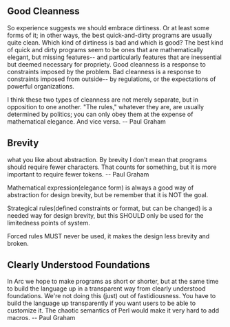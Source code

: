 
## Good Cleanness
So experience suggests we should embrace dirtiness. 
Or at least some forms of it; in other ways, the best quick-and-dirty programs are usually quite clean. 
Which kind of dirtiness is bad and which is good? The best kind of quick and dirty programs seem to be ones 
that are mathematically elegant, but missing features-- and particularly features that are inessential 
but deemed necessary for propriety. Good cleanness is a response to constraints imposed by the problem. 
Bad cleanness is a response to constraints imposed from outside-- by regulations, or the expectations of 
powerful organizations.

I think these two types of cleanness are not merely separate, but in opposition to one another. 
"The rules," whatever they are, are usually determined by politics; 
you can only obey them at the expense of mathematical elegance. And vice versa. -- Paul Graham

## Brevity 
what you like about abstraction.
By brevity I don't mean that programs should require fewer characters. 
That counts for something, but it is more important to require fewer tokens. -- Paul Graham

Mathematical expression(elegance form) is always a good way of abstraction for design brevity, but be remember that it is NOT the goal.

Strategical rules(defined constraints or format, but can be changed) is a needed way for design brevity, but this SHOULD only be used for the limitedness points of system.

Forced rules MUST never be used, it makes the design less brevity and broken.

## Clearly Understood Foundations
In Arc we hope to make programs as short or shorter, but at the same time to build the language up in a transparent way from clearly understood foundations. We're not doing this (just) out of fastidiousness. You have to build the language up transparently if you want users to be able to customize it. The chaotic semantics of Perl would make it very hard to add macros.  -- Paul Graham


